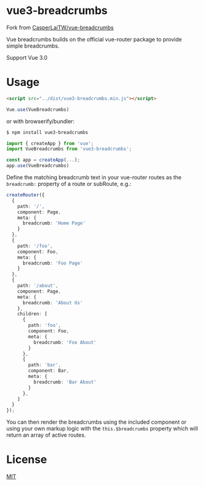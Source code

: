 # vue3-breadcrumbs
Fork from [CasperLaiTW/vue-breadcrumbs](https://github.com/CasperLaiTW/vue-breadcrumbs)

Vue breadcrumbs builds on the official vue-router package to provide simple breadcrumbs.

Support Vue 3.0

# Usage

```html
<script src="../dist/vue3-breadcrumbs.min.js"></script>
```

```js
Vue.use(VueBreadcrumbs)
```

or with browserify/bundler:

```sh
$ npm install vue3-breadcrumbs
```

```ts
import { createApp } from 'vue';
import VueBreadcrumbs from 'vue3-breadcrumbs';

const app = createApp(...);
app.use(VueBreadcrumbs)
```

Define the matching breadcrumb text in your vue-router routes as the `breadcrumb:` property of a route or subRoute, e.g.:

```ts
createRouter({
  {
    path: '/',
    component: Page,
    meta: {
      breadcrumb: 'Home Page'
    }
  },
  {
    path: '/foo',
    component: Foo,
    meta: {
      breadcrumb: 'Foo Page'
    }
  },
  {
    path: '/about',
    component: Page,
    meta: {
      breadcrumb: 'About Us'
    },
    children: [
      {
        path: 'foo',
        component: Foo,
        meta: {
          breadcrumb: 'Foo About'
        }
      },
      {
        path: 'bar',
        component: Bar,
        meta: {
          breadcrumb: 'Bar About'
        }
      },
    ]
  }
});
```

You can then render the breadcrumbs using the included <breadcrumbs> component or using your own markup logic with the `this.$breadcrumbs` property which will return an array of active routes.

# License

[MIT](http://opensource.org/licenses/MIT)

